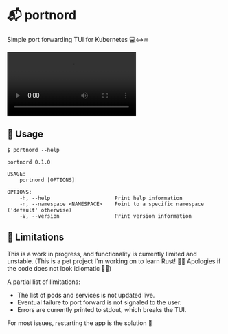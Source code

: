 # 📬 portnord 

Simple port forwarding TUI for Kubernetes 💻↔⎈

![portnord in action](./media/portnord.mov)

## 🧩 Usage

```
$ portnord --help

portnord 0.1.0

USAGE:
    portnord [OPTIONS]

OPTIONS:
    -h, --help                     Print help information
    -n, --namespace <NAMESPACE>    Point to a specific namespace ('default' otherwise)
    -V, --version                  Print version information
```

## 🐞 Limitations

This is a work in progress, and functionality is currently limited and unstable. (This is a pet project I'm working on to learn Rust! 🦀😍 Apologies if the code does not look idiomatic 📝🥺)

A partial list of limitations:
- The list of pods and services is not updated live.
- Eventual failure to port forward is not signaled to the user.
- Errors are currently printed to stdout, which breaks the TUI.

For most issues, restarting the app is the solution 🧸